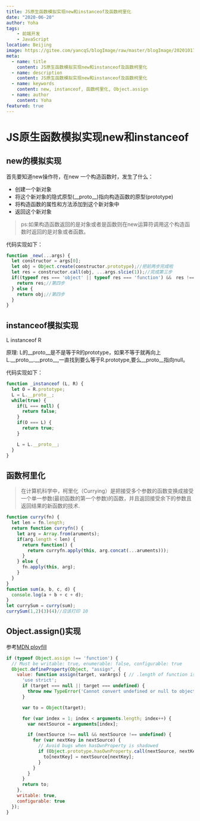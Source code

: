 ```yaml
---
title: JS原生函数模拟实现new和instanceof及函数柯里化
date: "2020-06-20"
author: Yoha
tags:
    - 前端开发
    - JavaScript
location: Beijing
image: https://gitee.com/yancqS/blogImage/raw/master/blogImage/20201017105512.jpeg
meta:
  - name: title
    content: JS原生函数模拟实现new和instanceof及函数柯里化
  - name: description
    content: JS原生函数模拟实现new和instanceof及函数柯里化
  - name: keywords
    content: new, instanceof, 函数柯里化, Object.assign
  - name: author
    content: Yoha
featured: true
---
```

# JS原生函数模拟实现new和instanceof

## new的模拟实现

首先要知道new操作符，在new 一个构造函数时，发生了什么：

- 创建一个新对象
- 将这个新对象的隐式原型(\_\_proto\_\_)指向构造函数的原型(prototype)
- 将构造函数的属性和方法添加到这个新对象中
- 返回这个新对象

> ps:如果构造函数返回的是对象或者是函数则在new运算符调用这个构造函数时返回的是对象或者函数。

代码实现如下：

```javascript
function _new(...args) {
  let constructor = args[0];
  let obj = Object.create(constructor.prototype);//把前两步完成啦
  let res = constructor.call(obj, ...args.slcie(1));//完成第三步
  if((typeof res === 'object' || typeof res === 'function') &&　res !== null) {
    return res;//第四步
  } else {
    return obj;//第四步
  }
}
```

## instanceof模拟实现

L instanceof R

原理: L的\_\_proto\_\_是不是等于R的prototype，如果不等于就再向上L.\_\_proto\_\_.\_\_proto\_\_,一直找到要么等于R.prototype,要么\_\_proto\_\_指向null。

代码实现如下：

```javascript
function _instanceof (L, R) {
  let O = R.prototype;
  L = L.__proto__;
  while(true) {
    if(L === null) {
      return false;
    }
    if(O === L) {
      return true;
    }

    L = L.__proto__;
  }
}
```

## 函数柯里化

>在计算机科学中，柯里化（Currying）是把接受多个参数的函数变换成接受一个单一参数(最初函数的第一个参数)的函数，并且返回接受余下的参数且返回结果的新函数的技术.

```javascript
function curry(fn) {
  let len = fn.length;
  return function curryfn() {
    let arg = Array.from(aruments);
    if(arg.length < len) {
      return function() {
        return curryfn.apply(this, arg.concat(...aruments)));
      }
    } else {
      fn.apply(this, arg);
    }
  }
}
function sum(a, b, c, d) {
  console.log(a + b + c + d);
}
let currySum = curry(sum);
currySum(1,2)(3)(4)//应该打印 10
```

## Object.assign()实现

参考[MDN ployfill](https://developer.mozilla.org/zh-CN/docs/Web/JavaScript/Reference/Global_Objects/Object/assign#polyfill_2)

```js
if (typeof Object.assign !== 'function') {
  // Must be writable: true, enumerable: false, configurable: true
  Object.defineProperty(Object, "assign", {
    value: function assign(target, varArgs) { // .length of function is 2
      'use strict';
      if (target === null || target === undefined) {
        throw new TypeError('Cannot convert undefined or null to object');
      }

      var to = Object(target);

      for (var index = 1; index < arguments.length; index++) {
        var nextSource = arguments[index];

        if (nextSource !== null && nextSource !== undefined) {
          for (var nextKey in nextSource) {
            // Avoid bugs when hasOwnProperty is shadowed
            if (Object.prototype.hasOwnProperty.call(nextSource, nextKey)) {
              to[nextKey] = nextSource[nextKey];
            }
          }
        }
      }
      return to;
    },
    writable: true,
    configurable: true
  });
}
```
